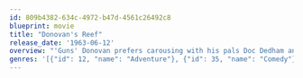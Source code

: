 ```yaml
---
id: 809b4382-634c-4972-b47d-4561c26492c8
blueprint: movie
title: "Donovan's Reef"
release_date: '1963-06-12'
overview: "'Guns' Donovan prefers carousing with his pals Doc Dedham and 'Boats' Gilhooley, until Dedham's high-society daughter Amelia shows up in their South Seas paradise."
genres: '[{"id": 12, "name": "Adventure"}, {"id": 35, "name": "Comedy"}, {"id": 10749, "name": "Romance"}]'
---
```

